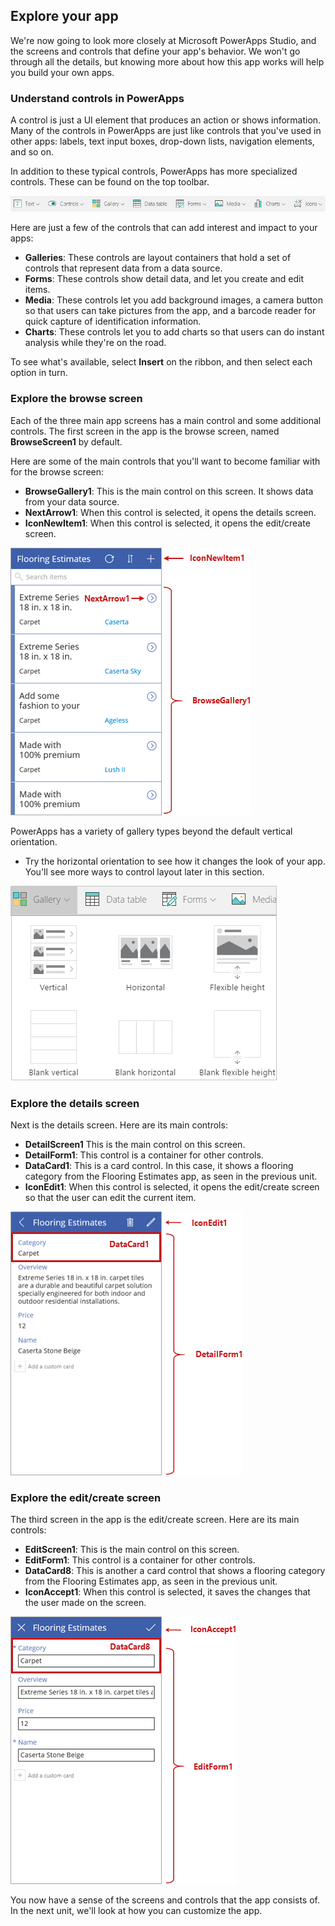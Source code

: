 ## Explore your app

We're now going to look more closely at Microsoft PowerApps Studio, and the screens and controls that define your app's behavior. We won't go through all the details, but knowing more about how this app works will help you build your own apps. 

### Understand controls in PowerApps
A control is just a UI element that produces an action or shows information. Many of the controls in PowerApps are just like controls that you've used in other apps: labels, text input boxes, drop-down lists, navigation elements, and so on.

In addition to these typical controls, PowerApps has more specialized controls. These can be found on the top toolbar.

![Controls tab on the PowerApps Studio ribbon](../media/powerapps-ribbon-controls.png)

Here are just a few of the controls that can add interest and impact to your apps:

- **Galleries**: These controls are layout containers that hold a set of controls that represent data from a data source.
- **Forms**: These controls show detail data, and let you create and edit items. 
- **Media**: These controls let you add background images, a camera button so that users can take pictures from the app, and a barcode reader for quick capture of identification information. 
- **Charts**: These controls let you to add charts so that users can do instant analysis while they're on the road.

To see what's available, select **Insert** on the ribbon, and then select each option in turn.

### Explore the browse screen

Each of the three main app screens has a main control and some additional controls. The first screen in the app is the browse screen, named **BrowseScreen1** by default. 

Here are some of the main controls that you'll want to become familiar with for the browse screen:

- **BrowseGallery1**: This is the main control on this screen. It shows data from your data source.
- **NextArrow1**: When this control is selected, it opens the details screen. 
- **IconNewItem1**: When this control is selected, it opens the edit/create screen.

![Browse screen with controls](../media/powerapps-browse-screen.png)

PowerApps has a variety of gallery types beyond the default vertical orientation. 

- Try the horizontal orientation to see how it changes the look of your app. You'll see more ways to control layout later in this section.

![PowerApps gallery options](../media/powerapps-galleries.png)

### Explore the details screen
Next is the details screen. Here are its main controls:

- **DetailScreen1** This is the main control on this screen.
- **DetailForm1**: This control is a container for other controls.
- **DataCard1**: This is a card control. In this case, it shows a flooring category from the Flooring Estimates app, as seen in the previous unit. 
- **IconEdit1**: When this control is selected, it opens the edit/create screen so that the user can edit the current item.

![Details screen with controls](../media/powerapps-details-screen.png)

### Explore the edit/create screen
The third screen in the app is the edit/create screen. Here are its main controls:

- **EditScreen1**: This is the main control on this screen.
- **EditForm1**: This control is a container for other controls.
- **DataCard8**: This is another a card control that shows a flooring category from the Flooring Estimates app, as seen in the previous unit.
- **IconAccept1**: When this control is selected, it saves the changes that the user made on the screen.

![Edit/create screen with controls](../media/powerapps-edit-screen.png)

You now have a sense of the screens and controls that the app consists of. In the next unit, we'll look at how you can customize the app.